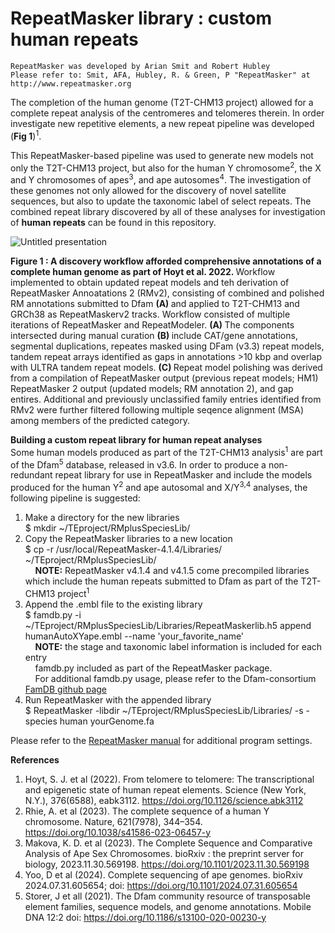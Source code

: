 # RepeatMasker library : custom human repeats
```
RepeatMasker was developed by Arian Smit and Robert Hubley
Please refer to: Smit, AFA, Hubley, R. & Green, P "RepeatMasker" at
http://www.repeatmasker.org
```
The completion of the human genome (T2T-CHM13 project) allowed for a complete repeat analysis of the centromeres and telomeres therein. In order investigate new repetitive elements, a new repeat pipeline was developed (<b>Fig 1</b>)<sup>1</sup>. 

This RepeatMasker-based pipeline was used to generate new models not only the T2T-CHM13 project, but also for the human Y chromosome<sup>2</sup>, the X and Y chromosomes of apes<sup>3</sup>, and ape autosomes<sup>4</sup>. The investigation of these genomes not only allowed for the discovery of novel satellite sequences, but also to update the taxonomic label of select repeats. The combined repeat library discovered by all of these analyses for investigation of <b>human repeats</b> can be found in this repository. 

![Untitled presentation](https://github.com/user-attachments/assets/e1bf5099-9786-4905-9ccb-598722b9eb25)

<b> Figure 1 : A discovery workflow afforded comprehensive annotations of a complete human genome as part of Hoyt et al. 2022. </b> Workflow implemented to obtain updated repeat models and teh derivation of RepeatMasker Annoatations 2 (RMv2), consisting of combined and polished RM annotations submitted to Dfam <b> (A) </b> and applied to T2T-CHM13 and GRCh38 as RepeatMaskerv2 tracks. Workflow consisted of multiple iterations of RepeatMasker and RepeatModeler. <b> (A) </b> The components intersected during manual curation <b> (B) </b> include CAT/gene annotations, segmental duplications, repeates masked using DFam (v3.3) repeat models, tandem repeat arrays identified as gaps in annotations >10 kbp and overlap with ULTRA tandem repeat models. <b> (C) </b> Repeat model polishing was derived from a compilation of RepeatMasker output (previous repeat models; HM1) RepeatMasker 2 output (updated models; RM annotation 2), and gap entires. Additional and previously unclassified family entries identified from RMv2 were further filtered following multiple seqence alignment (MSA) among members of the predicted category.

<b>Building a custom repeat library for human repeat analyses</b><br>
Some human models produced as part of the T2T-CHM13 analysis<sup>1</sup> are part of the Dfam<sup>5</sup> database, released in v3.6. In order to produce a non-redundant repeat library for use in RepeatMasker and include the models produced for the human Y<sup>2</sup> and ape autosomal and X/Y<sup>3,4</sup> analyses, the following pipeline is suggested:

1. Make a directory for the new libraries
&nbsp;&nbsp;&nbsp;&nbsp;<br>$ mkdir ~/TEproject/RMplusSpeciesLib/
2. Copy the RepeatMasker libraries to a new location
&nbsp;&nbsp;&nbsp;&nbsp;<br>$ cp -r /usr/local/RepeatMasker-4.1.4/Libraries/ ~/TEproject/RMplusSpeciesLib/<br>
&nbsp;&nbsp;&nbsp;&nbsp;<b>NOTE:</b> RepeatMasker v4.1.4 and v4.1.5 come precompiled libraries which include the human repeats submitted to Dfam as part of the T2T-CHM13 project<sup>1</sup>
4. Append the .embl file to the existing library
&nbsp;&nbsp;&nbsp;&nbsp;<br>$ famdb.py -i ~/TEproject/RMplusSpeciesLib/Libraries/RepeatMaskerlib.h5 append
humanAutoXYape.embl --name 'your_favorite_name'<br>
&nbsp;&nbsp;&nbsp;&nbsp;<b>NOTE:</b> the stage and taxonomic label information is included for each entry<br>
&nbsp;&nbsp;&nbsp;&nbsp;famdb.py included as part of the RepeatMasker package.<br>
&nbsp;&nbsp;&nbsp;&nbsp;For additional famdb.py usage, please refer to the Dfam-consortium [FamDB github page](https://github.com/Dfam-consortium/FamDB)
5. Run RepeatMasker with the appended library
&nbsp;&nbsp;&nbsp;&nbsp;<br>$ RepeatMasker -libdir ~/TEproject/RMplusSpeciesLib/Libraries/ -s -species
human yourGenome.fa

Please refer to the [RepeatMasker manual](https://www.repeatmasker.org/webrepeatmaskerhelp.html#reading) for additional program settings.

<b>References</b>

1. Hoyt, S. J. et al (2022). From telomere to telomere: The transcriptional and epigenetic state of human repeat elements. Science (New York, N.Y.), 376(6588), eabk3112. https://doi.org/10.1126/science.abk3112
2. Rhie, A. et al (2023). The complete sequence of a human Y chromosome. Nature, 621(7978), 344–354. https://doi.org/10.1038/s41586-023-06457-y
3. Makova, K. D. et al (2023). The Complete Sequence and Comparative Analysis of Ape Sex Chromosomes. bioRxiv : the preprint server for biology, 2023.11.30.569198. https://doi.org/10.1101/2023.11.30.569198
4. Yoo, D et al (2024). Complete sequencing of ape genomes. bioRxiv 2024.07.31.605654; doi: https://doi.org/10.1101/2024.07.31.605654
5. Storer, J et all (2021). The Dfam community resource of transposable element families, sequence models, and genome annotations. Mobile DNA 12:2 doi: https://doi.org/10.1186/s13100-020-00230-y
   
